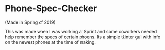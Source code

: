 # Phone-Spec-Checker
(Made in Spring of 2019)

This was made when I was working at Sprint and some coworkers needed help remember the specs of certain phoens. Its a simple tkinter gui with info on the newest phones at the time of making.
